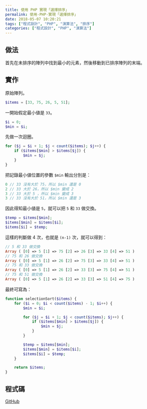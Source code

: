 ```yaml
---
title: 使用 PHP 實現「選擇排序」
permalink: 使用-PHP-實現「選擇排序」
date: 2018-05-07 10:20:21
tags: ["程式設計", "PHP", "演算法", "排序"]
categories: ["程式設計", "PHP", "演算法"]
---
```


## 做法

首先在未排序的陣列中找到最小的元素，然後移動到已排序陣列的末端。

## 實作

原始陣列。

```PHP
$items = [33, 75, 26, 5, 51];
```

一開始假定最小値是 `33`。

```PHP
$i = 0;
$min = $i;
```

先做一次迴圈。

```PHP
for ($j = $i + 1; $j < count($items); $j++) {
    if ($items[$min] > $items[$j]) {
        $min = $j;
    }
}
```

把記錄最小値位置的參數 `$min` 輸出分別是：

```PHP
0 // 33 沒有大於 75，所以 $min 還是 0
2 // 33 大於 26，所以 $min 變成 2
3 // 33 大於 5 ，所以 $min 變成 3
3 // 33 沒有大於 51，所以 $min 還是 3
```

因此得知最小値是 `5`，就可以把 `5` 和 `33` 做交換。

```PHP
$temp = $items[$min];
$items[$min] = $items[$i];
$items[$i] = $temp;
```

這樣的判斷做 4 次，也就是 `(n-1)` 次，就可以得到：

```PHP
// 5 和 33 做交換
Array ( [0] => 5 [1] => 75 [2] => 26 [3] => 33 [4] => 51 )
// 75 和 26 做交換
Array ( [0] => 5 [1] => 26 [2] => 75 [3] => 33 [4] => 51 )
// 75 和 33 做交換
Array ( [0] => 5 [1] => 26 [2] => 33 [3] => 75 [4] => 51 )
// 75 和 51 做交換
Array ( [0] => 5 [1] => 26 [2] => 33 [3] => 51 [4] => 75 )
```

最終可寫為：

```PHP
function selectionSort($items) {
    for ($i = 0; $i < count($items) - 1; $i++) {
        $min = $i;

        for ($j = $i + 1; $j < count($items); $j++) {
            if ($items[$min] > $items[$j]) {
                $min = $j;
            }
        }

        $temp = $items[$min];
        $items[$min] = $items[$i];
        $items[$i] = $temp;
    }

    return $items;
}
```

## 程式碼

[GitHub](https://github.com/memochou1993/sorting-algorithms-php)
